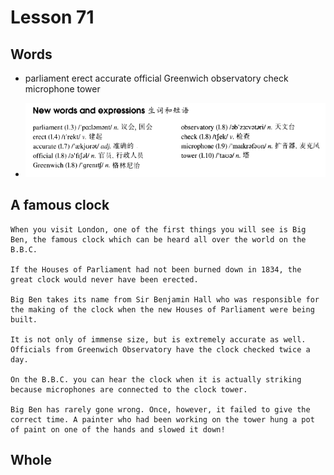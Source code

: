 # Lesson 71

## Words

- parliament erect accurate official Greenwich observatory check microphone tower

- ![Words](../../../Images/Part2/08/words-71.png)

## A famous clock

```
When you visit London, one of the first things you will see is Big Ben, the famous clock which can be heard all over the world on the B.B.C.

If the Houses of Parliament had not been burned down in 1834, the great clock would never have been erected.

Big Ben takes its name from Sir Benjamin Hall who was responsible for the making of the clock when the new Houses of Parliament were being built.

It is not only of immense size, but is extremely accurate as well. Officials from Greenwich Observatory have the clock checked twice a day.

On the B.B.C. you can hear the clock when it is actually striking because microphones are connected to the clock tower.

Big Ben has rarely gone wrong. Once, however, it failed to give the correct time. A painter who had been working on the tower hung a pot of paint on one of the hands and slowed it down!
```

## Whole
